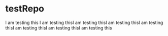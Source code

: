 # testRepo
I am testing this
I am testing thisI am testing thisI am testing thisI am testing thisI am testing thisI am testing thisI am testing this

